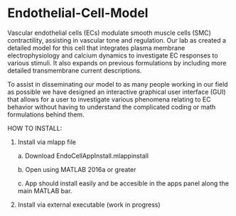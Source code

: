 # Endothelial-Cell-Model


Vascular endothelial cells (ECs) modulate smooth muscle cells (SMC) contractility, assisting in vascular tone and regulation. Our lab as created a detailed model for this cell that integrates plasma membrane electrophysiology and calcium dynamics to investigate EC responses to various stimuli. It also expands on previous formulations by including more detailed transmembrane current descriptions.

To assist in disseminating our model to as many people working in our field as possible we have designed an interactive graphical user interface (GUI) that allows for a user to investigate various phenomena relating to EC behavior without having to understand the complicated coding or math formulations behind them.

HOW TO INSTALL:

1. Install via mlapp file

    a. Download EndoCellAppInstall.mlappinstall
	
    b. Open using MATLAB 2016a or greater
	
    c. App should install easily and be accesible in the apps panel along the main MATLAB bar.
	
2. Install via external executable (work in progress)
